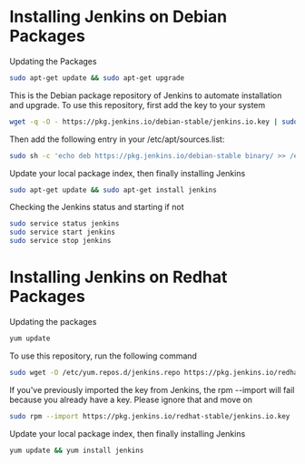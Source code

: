 # Installing Jenkins on Debian Packages

Updating the Packages
```bash
sudo apt-get update && sudo apt-get upgrade
```

This is the Debian package repository of Jenkins to automate installation and upgrade. To use this repository, first add the key to your system
```bash
wget -q -O - https://pkg.jenkins.io/debian-stable/jenkins.io.key | sudo apt-key add -
```

Then add the following entry in your /etc/apt/sources.list:
```bash
sudo sh -c 'echo deb https://pkg.jenkins.io/debian-stable binary/ >> /etc/apt/sources.list'
```

Update your local package index, then finally installing Jenkins
```bash
sudo apt-get update && sudo apt-get install jenkins
```

Checking the Jenkins status and starting if not
```bash
sudo service status jenkins
sudo service start jenkins
sudo service stop jenkins
```

# Installing Jenkins on Redhat Packages

Updating the packages
```bash
yum update
```

To use this repository, run the following command
```bash
sudo wget -O /etc/yum.repos.d/jenkins.repo https://pkg.jenkins.io/redhat-stable/jenkins.repo
```

If you've previously imported the key from Jenkins, the rpm --import will fail because you already have a key. Please ignore that and move on
```bash
sudo rpm --import https://pkg.jenkins.io/redhat-stable/jenkins.io.key
```

Update your local package index, then finally installing Jenkins
```bash
yum update && yum install jenkins
```